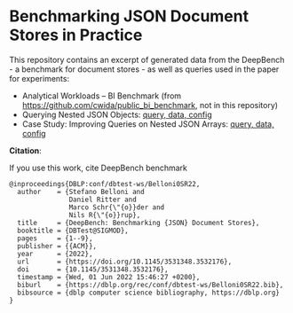 # Benchmarking JSON Document Stores in Practice

This repository contains an excerpt of generated data from the DeepBench - a benchmark for document stores - as well as queries used in the paper for experiments:

- Analytical Workloads – BI Benchmark (from https://github.com/cwida/public_bi_benchmark, not in this repository)
- Querying Nested JSON Objects: [query, data, config](https://github.com/dritter-sap/deepbench_example_data_sets/tree/main/experiments/nested_json_object)
- Case Study: Improving Queries on Nested JSON Arrays: [query, data, config](https://github.com/dritter-sap/deepbench_example_data_sets/tree/main/experiments/unnest_json_arrays)

**Citation**:

If you use this work, cite DeepBench benchmark
```
@inproceedings{DBLP:conf/dbtest-ws/Belloni0SR22,
  author    = {Stefano Belloni and
               Daniel Ritter and
               Marco Schr{\"{o}}der and
               Nils R{\"{o}}rup},
  title     = {DeepBench: Benchmarking {JSON} Document Stores},
  booktitle = {DBTest@SIGMOD},
  pages     = {1--9},
  publisher = {{ACM}},
  year      = {2022},
  url       = {https://doi.org/10.1145/3531348.3532176},
  doi       = {10.1145/3531348.3532176},
  timestamp = {Wed, 01 Jun 2022 15:46:27 +0200},
  biburl    = {https://dblp.org/rec/conf/dbtest-ws/Belloni0SR22.bib},
  bibsource = {dblp computer science bibliography, https://dblp.org}
}
```

